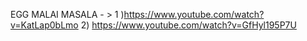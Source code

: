 EGG MALAI MASALA - > 
  1 )https://www.youtube.com/watch?v=KatLap0bLmo
  2) https://www.youtube.com/watch?v=GfHyl195P7U
